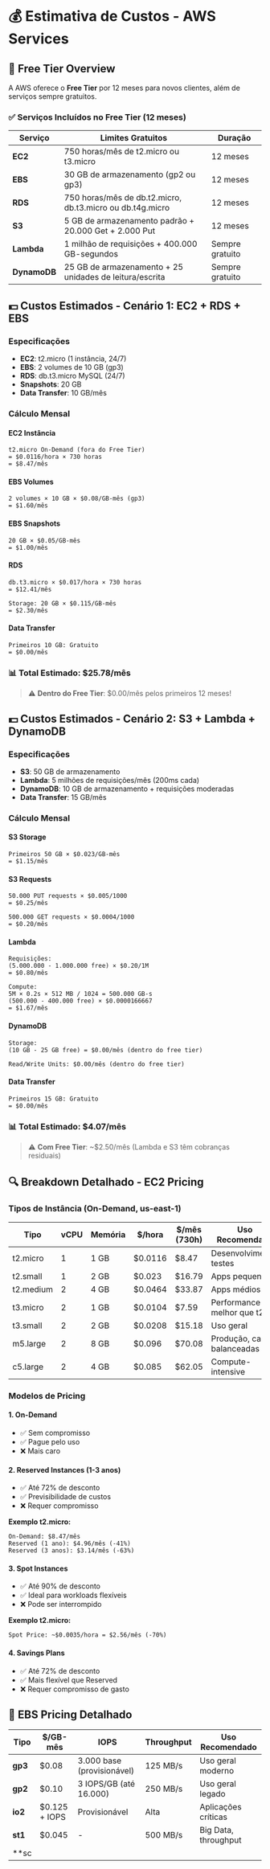 # 💰 Estimativa de Custos - AWS Services

## 🎯 Free Tier Overview

A AWS oferece o **Free Tier** por 12 meses para novos clientes, além de serviços sempre gratuitos.

### ✅ Serviços Incluídos no Free Tier (12 meses)

| Serviço | Limites Gratuitos | Duração |
|---------|-------------------|---------|
| **EC2** | 750 horas/mês de t2.micro ou t3.micro | 12 meses |
| **EBS** | 30 GB de armazenamento (gp2 ou gp3) | 12 meses |
| **RDS** | 750 horas/mês de db.t2.micro, db.t3.micro ou db.t4g.micro | 12 meses |
| **S3** | 5 GB de armazenamento padrão + 20.000 Get + 2.000 Put | 12 meses |
| **Lambda** | 1 milhão de requisições + 400.000 GB-segundos | Sempre gratuito |
| **DynamoDB** | 25 GB de armazenamento + 25 unidades de leitura/escrita | Sempre gratuito |

## 💵 Custos Estimados - Cenário 1: EC2 + RDS + EBS

### Especificações
- **EC2**: t2.micro (1 instância, 24/7)
- **EBS**: 2 volumes de 10 GB (gp3)
- **RDS**: db.t3.micro MySQL (24/7)
- **Snapshots**: 20 GB
- **Data Transfer**: 10 GB/mês

### Cálculo Mensal

#### EC2 Instância
```
t2.micro On-Demand (fora do Free Tier)
= $0.0116/hora × 730 horas
= $8.47/mês
```

#### EBS Volumes
```
2 volumes × 10 GB × $0.08/GB-mês (gp3)
= $1.60/mês
```

#### EBS Snapshots
```
20 GB × $0.05/GB-mês
= $1.00/mês
```

#### RDS
```
db.t3.micro × $0.017/hora × 730 horas
= $12.41/mês

Storage: 20 GB × $0.115/GB-mês
= $2.30/mês
```

#### Data Transfer
```
Primeiros 10 GB: Gratuito
= $0.00/mês
```

### 📊 Total Estimado: **$25.78/mês**

> ⚠️ **Dentro do Free Tier**: $0.00/mês pelos primeiros 12 meses!

## 💵 Custos Estimados - Cenário 2: S3 + Lambda + DynamoDB

### Especificações
- **S3**: 50 GB de armazenamento
- **Lambda**: 5 milhões de requisições/mês (200ms cada)
- **DynamoDB**: 10 GB de armazenamento + requisições moderadas
- **Data Transfer**: 15 GB/mês

### Cálculo Mensal

#### S3 Storage
```
Primeiros 50 GB × $0.023/GB-mês
= $1.15/mês
```

#### S3 Requests
```
50.000 PUT requests × $0.005/1000
= $0.25/mês

500.000 GET requests × $0.0004/1000
= $0.20/mês
```

#### Lambda
```
Requisições:
(5.000.000 - 1.000.000 free) × $0.20/1M
= $0.80/mês

Compute:
5M × 0.2s × 512 MB / 1024 = 500.000 GB-s
(500.000 - 400.000 free) × $0.0000166667
= $1.67/mês
```

#### DynamoDB
```
Storage: 
(10 GB - 25 GB free) = $0.00/mês (dentro do free tier)

Read/Write Units: $0.00/mês (dentro do free tier)
```

#### Data Transfer
```
Primeiros 15 GB: Gratuito
= $0.00/mês
```

### 📊 Total Estimado: **$4.07/mês**

> ⚠️ **Com Free Tier**: ~$2.50/mês (Lambda e S3 têm cobranças residuais)

## 🔍 Breakdown Detalhado - EC2 Pricing

### Tipos de Instância (On-Demand, us-east-1)

| Tipo | vCPU | Memória | $/hora | $/mês (730h) | Uso Recomendado |
|------|------|---------|--------|--------------|-----------------|
| t2.micro | 1 | 1 GB | $0.0116 | $8.47 | Desenvolvimento, testes |
| t2.small | 1 | 2 GB | $0.023 | $16.79 | Apps pequenos |
| t2.medium | 2 | 4 GB | $0.0464 | $33.87 | Apps médios |
| t3.micro | 2 | 1 GB | $0.0104 | $7.59 | Performance melhor que t2 |
| t3.small | 2 | 2 GB | $0.0208 | $15.18 | Uso geral |
| m5.large | 2 | 8 GB | $0.096 | $70.08 | Produção, cargas balanceadas |
| c5.large | 2 | 4 GB | $0.085 | $62.05 | Compute-intensive |

### Modelos de Pricing

#### 1. On-Demand
- ✅ Sem compromisso
- ✅ Pague pelo uso
- ❌ Mais caro

#### 2. Reserved Instances (1-3 anos)
- ✅ Até 72% de desconto
- ✅ Previsibilidade de custos
- ❌ Requer compromisso

**Exemplo t2.micro:**
```
On-Demand: $8.47/mês
Reserved (1 ano): $4.96/mês (-41%)
Reserved (3 anos): $3.14/mês (-63%)
```

#### 3. Spot Instances
- ✅ Até 90% de desconto
- ✅ Ideal para workloads flexíveis
- ❌ Pode ser interrompido

**Exemplo t2.micro:**
```
Spot Price: ~$0.0035/hora = $2.56/mês (-70%)
```

#### 4. Savings Plans
- ✅ Até 72% de desconto
- ✅ Mais flexível que Reserved
- ❌ Requer compromisso de gasto

## 💾 EBS Pricing Detalhado

| Tipo | $/GB-mês | IOPS | Throughput | Uso Recomendado |
|------|----------|------|------------|-----------------|
| **gp3** | $0.08 | 3.000 base (provisionável) | 125 MB/s | Uso geral moderno |
| **gp2** | $0.10 | 3 IOPS/GB (até 16.000) | 250 MB/s | Uso geral legado |
| **io2** | $0.125 + IOPS | Provisionável | Alta | Aplicações críticas |
| **st1** | $0.045 | - | 500 MB/s | Big Data, throughput |
| **sc
